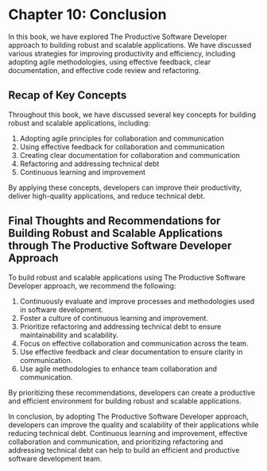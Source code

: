 Chapter 10: Conclusion
======================

In this book, we have explored The Productive Software Developer approach to building robust and scalable applications. We have discussed various strategies for improving productivity and efficiency, including adopting agile methodologies, using effective feedback, clear documentation, and effective code review and refactoring.

Recap of Key Concepts
---------------------

Throughout this book, we have discussed several key concepts for building robust and scalable applications, including:

1. Adopting agile principles for collaboration and communication
2. Using effective feedback for collaboration and communication
3. Creating clear documentation for collaboration and communication
4. Refactoring and addressing technical debt
5. Continuous learning and improvement

By applying these concepts, developers can improve their productivity, deliver high-quality applications, and reduce technical debt.

Final Thoughts and Recommendations for Building Robust and Scalable Applications through The Productive Software Developer Approach
-----------------------------------------------------------------------------------------------------------------------------------

To build robust and scalable applications using The Productive Software Developer approach, we recommend the following:

1. Continuously evaluate and improve processes and methodologies used in software development.
2. Foster a culture of continuous learning and improvement.
3. Prioritize refactoring and addressing technical debt to ensure maintainability and scalability.
4. Focus on effective collaboration and communication across the team.
5. Use effective feedback and clear documentation to ensure clarity in communication.
6. Use agile methodologies to enhance team collaboration and communication.

By prioritizing these recommendations, developers can create a productive and efficient environment for building robust and scalable applications.

In conclusion, by adopting The Productive Software Developer approach, developers can improve the quality and scalability of their applications while reducing technical debt. Continuous learning and improvement, effective collaboration and communication, and prioritizing refactoring and addressing technical debt can help to build an efficient and productive software development team.
